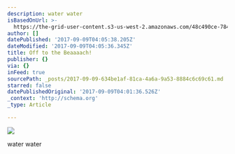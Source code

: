 ```yaml
---
description: water water
isBasedOnUrl: >-
  https://the-grid-user-content.s3-us-west-2.amazonaws.com/48c490ce-7848-471e-8f25-b9975019904b.jpg
author: []
datePublished: '2017-09-09T04:05:38.205Z'
dateModified: '2017-09-09T04:05:36.345Z'
title: Off to the Beaaaach!
publisher: {}
via: {}
inFeed: true
sourcePath: _posts/2017-09-09-634be1af-81ca-4a6a-9a53-8884c6c69c61.md
starred: false
datePublishedOriginal: '2017-09-09T04:01:36.526Z'
_context: 'http://schema.org'
_type: Article

---
```

![](https://the-grid-user-content.s3-us-west-2.amazonaws.com/48c490ce-7848-471e-8f25-b9975019904b.jpg)

water water